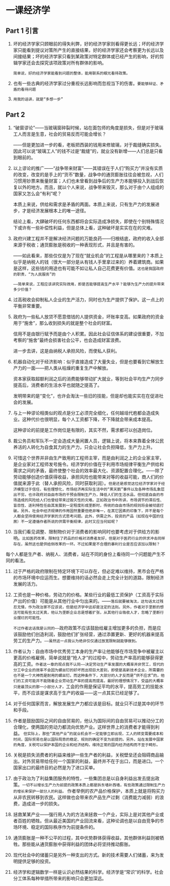 # 一课经济学

## Part 1 引言

1. 坏的经济学家只顾眼前的得失利弊，好的经济学家则看得更长远；坏的经济学家只能看到提议对策所产生的直接结果，好的经济学家还会考察更为长远以及间接结果；坏的经济学家只看到某政策对特定群体或已经产生的影响，好的剪辑学家还会去探究该项政策对所有群体的影响。

   `简单说，好的经济学家能看到问题的整体，能用联系的眼光看待政策。`

2. 也有一些古典的经济学家过分重视长远影响而忽视当下的伤害。`要能够辩证、矛盾的看待问题`

3. `用我的话讲，就是“多想一步”`

## Part 2 

1. “破窗谬论”——当玻璃窗碎裂时候，站在面包师的角度是损失，但是对于玻璃工人而言是生意，社会的贸易反而可能会增长？

   ——但是更加进一步的看，老板把西装的钱用来修玻璃，对于裁缝确实损失。因此可以说“玻璃工人”的钱不过是“裁缝”的，就业没有新增——人们总是只看到眼前的。

2. 以上谬论的推广——“战争带来财富”——其错误在于人们“购买力”并没有实质的改变，改变的是手上的“货币”数量，战争中的通货膨胀往往会被忽视，人们习惯用钞票来衡量财富；人们也未曾看到战争后的生产力本能够投入到战后恢复以外的地方。而且，就以个人来说，战争带来毁灭，那么对于由个人组成的国家又怎么会“有利”呢？

   本质上来说，供给和需求是矛盾的两面。本质上来说，只有生产力的发展进步，才是经济发展根本上的唯一途径。

   结论上看，大肆破坏的任何东西都将会实际造成净损失，即使在个别特殊情况下或许有一些补偿性利益，但是总体上看，这种破坏是实实在在的灾难。

3. 政府兴建工程并不是解决经济问题的万能良药——归根结底，政府的收入全部来源于税收；通货膨胀是税收的一种表现形式，并且是有害的。

   ——如此看来，那些仅仅是为了现在“就业机会”的工程是从哪里来的？本质上似乎是纳税人的钱（很大一部分是从有钱人手里拿过来的）养着建筑商。如果是这样，这些钱的用途也有可能不如让私人自己花费更有价值。`这也是我国政府的职责，“为人民服务”的`

   `——简单来说，工程应该讲究实际效用，即是否能够提高生产水平？能够为生产力的提升带来多少价值？`

4. 过高税收会抑制私人企业的生产活力，同时也为生产提供了保护。这一点上的平衡非常重要。

5. 政府为一些私人放贷不愿意借钱的人提供资金，坏账率变高。如果政府的资金用于“施舍”，那么收到损失的就是整个社会的财富。

   信用不是由银行赋予而是由个人积累。因此社会征信体系的建设很重要，不加考察的“施舍”最终会损害社会公平，也会造成财富浪费。

   进一步去讲，这是由纳税人承担风险，而使私人获利。

6. 机器自动化对于经济影响：似乎直接造成了大量失业，但是也要看到它解放生产力的一面——把人类从枯燥的重复生产中解放。

   资本家获取超额利润之后的消费能够带动扩大就业，等到社会平均生产力同步提高后，消费者的生活水平也就随之提高了。

    发明带来的是“变化”，也许会淘汰一些旧的技能，但是却也能实实在在促进社会的发展。

7. 与上一种谬论相类似的观点是分工必须完全细化，任何越俎代庖都会造成失业。这种代价也很明显，每个人工资都下降，不下降就会带来成本提高。

   这种谬论的前提是工作岗位是有限的，其实不然，需求都可以创造岗位。

8. 裁公务员和军队不一定会造成大量闲置人员，逻辑上说，将本来靠着全体公民养活的人转化为自食其力的生产力，只会让社会负担降低，生产力上升。

9. 可惜这个世界并非由生产致用的工程师主宰，而是由利润之上的企业家主宰，是企业家对工程师发号施令。经济学的价值在于利用市场规律平衡生产供给和需求之间的矛盾，最终使整个社会的效率最大化、资源配置合理化。——除了劳动能够创造价值获得收益，承担风险也能带来对等的收益可能，商人们的价值就来源于此（替人承担风险，同时获取利润）。`但是还是感觉这位经济学家对于经济模型过于信任，有些理想化，市场经济再实际生活中的“黑天鹅”事件以及各种市场乱象层出不穷。也许政府对自由市场的干预会限制生产力，降低人们的生活水品，但彻底自由的市场造成的风险给人们也曾经带来过毁灭性的灾难。正如政治书中所讲，市场调节的滞后性、盲目性、逐利特性任由其发展到一定程度形成垄断时，传统的自由市场的规则将会被彻底打破。另外，社会中经济规律的作用固然重要但绝非唯一，在其它因素的印象下，并不是每个人都会坚持使用经济学家的方式思考问题。此外，供需之外，投资的产品（如现在中国的住房）不一定遵循作者所说的供需平衡规律，此时又应当何如呢？`

10. 当我们看见调整、限制物价对于消费者的影响同时也要考虑对于供给方的影响。`比如医药改革，限制住了药品的价格对消费者友好，但是对于医药行业的供求冲击同样存在，虽然这也是供给侧改革的一环。不过如果是不合理的暴利行业是否应该加以限制？`

   每个人都是生产者、纳税人、消费者，站在不同的身份上看待同一个问题能产生不同的看法。

11. 过于严格的政府限制在特定环境下可以存在，但必定难以维持，黑市会在严格的市场环境中应运而生。想要维持的话必然会走上完全计划的道路，限制经济发展的活力。

12. 工资也是一种价格，劳动力的价格。某些行业的最低工资保护（工资高于实际产出的价值）可能是从其他行业中匀出来的。——`落后就要被淘汰，这句话太过残忍无情，作为政治家不应该说，但是经济学中这却是注定的法则。另外，作者对于垄断的想法可能有些太过天真，他认为垄断企业总是想着扩张，从其他行业吸收人才，忽略了垄断行业摆烂的可能性。`

    `不过作者这话我是认同的——`政府政策不应该鼓励给雇主增加更多的负担，而是应该鼓励他们创造利润，鼓励他们扩张经营，通过添置更新、更好的机器来提高劳工的生产力。`——虽然这一点我认为绝非仅仅通过放宽限制就能够做到。`

13. 作者认为：自由市场中优秀劳工本身的生产率让他能够在市场竞争中被雇主以更高的价格雇佣，简单说就是“抢人才”的过程中，劳动生产率高的能够获得更高的工资。`作者这一章的观点我不认同——决定劳动生产率发展的大概率并非劳工，现代的分工中企业的效率不会因为螺丝钉的好坏而出现巨大差别，即使是高新技术企业，所需要的也不是一个大神而是耐用的螺丝钉。而这种条件下，大部分的人才反而是“供不应求”的，他们的工资可能并不能随着企业劳动生产率的提高而提高，最好的理想情况下，受益的大概率只是最顶尖的那一小部分人才。`工会的作用是保证平均的水平，提高劳工的技能水平，而不应该是谋求高于生产的收益——这一点其实已经足够了。

14. 对于任何国家而言，解放发展生产力都应该是目标。就业只不过是其中的环节和手段。

15. 作者是鼓励国际之间的自由贸易的，他认为国际间的自由贸易可以推动分工的合理化，使两国的劳动力都流向优势产业。这样世界上的消费者才能得到利益。
    `但实际上，那些“其他产业”的就业机会不一定能够立即出现，工人的转变需要成本和时间，国际贸易也是以国际局势的稳定、规则的确定不变为前提的。另外，站在发展中国家的角度，关税可以保护本国的企业和经济结构，维持正常的国内经济结构而不至于畸形。`

16. 关税是损失消费者的利益来维护一些生产者的利益，关税壁垒还会阻碍商品输出。对外贸易带给任何一个国家的利益，最终并不在于出口，而是进口。一个国家出口的最终目的必然是为了进口买单。

17. 由于政治为了利益集团服务的特性，一些集团总是以自身利益出发去提出政策。`一切不以增长生产力为前提的政策本质上都是拆东墙补西墙，有些政策通过限制生产力的增长来保护一部分人的利益。`
    作者举例的农产品价格保护，本质上就是将购买力从非农民转移到农民。这样做也会带来农产品生产过剩（消费能力减弱）的浪费，造成进一步的损失。

18. 拯救某某产业——强行用人为的方法来拯救一个产业，实际上是对其他产业或者百姓的牺牲。但从最近美国的产业回流来看，这种论调也是以自由竞争的市场环境、稳定的国际秩序作为前提条件的。

19. 通货膨胀是一种不公平的过程，其中优势群体获得收益，其他群体利益则被牺牲。那些能从通货膨胀中获得利益的团体必将坚持推动膨胀。

20. 现代社会中的储蓄只是另外一种支出的方式。新的技术需要人们储蓄，来为发明提供足够的投资。

21. 经济学和逻辑数学一样是认识必然结果的科学。经济学是“常识”的科学。社会分工体系每种举措所带来的影响只会更加深远。

